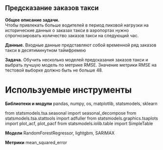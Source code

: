 ## Предсказание заказов такси

**Общее описание задачи.**<br>
Чтобы привлекать больше водителей в период пиковой нагрузки на исторические данных о заказах такси в аэропортах нужно спрогнозировать количество заказов такси на следующий час.  

**Данные.**
Входные данные представляют собой временной ряд заказов такси в десятиминутном таймфремею 

**Задача.**
Обучить несколько моделей предсказания заказов такси и выбрать лучшую модель по метрике RMSE. Значение метрики RMSE на тестовой выборке должно быть не больше 48.

# Используемые инструменты
**Библиотеки и модули**
pandas, numpy, os, matplotlib, statsmodels, sklearn

from statsmodels.tsa.seasonal import seasonal_decompose
from statsmodels.tsa.stattools import adfuller
from statsmodels.graphics.tsaplots import plot_acf, plot_pacf
from statsmodels.iolib.table import SimpleTable

**Модели**
RandomForestRegressor, lightgbm, SARIMAX

**Метрики**
mean_squared_error
